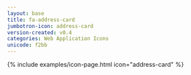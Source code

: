 ```yaml
---
layout: base
title: fa-address-card
jumbotron-icon: address-card
version-created: v0.4
categories: Web Application Icons
unicode: f2bb
---
```


{% include examples/icon-page.html icon="address-card" %}
